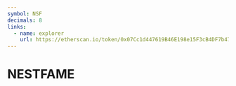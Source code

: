 ```yaml
---
symbol: NSF
decimals: 8
links:
  - name: explorer
    url: https://etherscan.io/token/0x07Cc1d447619B46E198e15F3cB4DF7b47B340230
---
```


# NESTFAME
